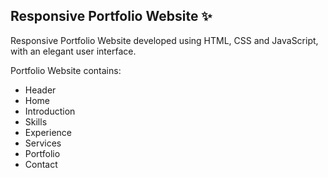 ## Responsive Portfolio Website ✨

Responsive Portfolio Website developed using HTML, CSS and JavaScript, with an elegant user interface.

Portfolio Website contains: 
+ Header 
+ Home
+ Introduction
+ Skills
+ Experience
+ Services
+ Portfolio
+ Contact
